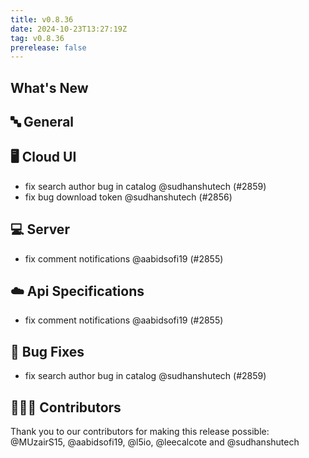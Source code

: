 ```yaml
---
title: v0.8.36
date: 2024-10-23T13:27:19Z
tag: v0.8.36
prerelease: false
---
```


## What's New
## 🔤 General
## 🖥 Cloud UI

- fix search author bug in catalog @sudhanshutech (#2859)
- fix bug download token @sudhanshutech (#2856)

## 💻 Server

- fix comment notifications @aabidsofi19 (#2855)

## ☁️ Api Specifications

- fix comment notifications @aabidsofi19 (#2855)

## 🐛 Bug Fixes

- fix search author bug in catalog @sudhanshutech (#2859)

## 👨🏽‍💻 Contributors

Thank you to our contributors for making this release possible:
@MUzairS15, @aabidsofi19, @l5io, @leecalcote and @sudhanshutech

